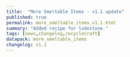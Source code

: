 ```yaml
---
title:  "More Smeltable Items - v1.1 update"
published: true
permalink: more_smeltable_items_v1.1.html
summary: "Added recipe for lodestone."
tags: [news,changelog,recyclecraft]
datapack: more_smeltable_items
changelog: v1.1
---
```

